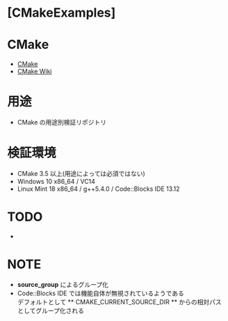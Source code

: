 [CMakeExamples]
===============

# CMake  
 + [CMake](https://cmake.org/ "CMake")  
 + [CMake Wiki](https://cmake.org/Wiki/CMake)

# 用途  
  + CMake の用途別検証リポジトリ

# 検証環境
 + CMake 3.5 以上(用途によっては必須ではない)  
 + Windows 10 x86_64 / VC14
 + Linux Mint 18 x86_64 / g++5.4.0 / Code::Blocks IDE 13.12

# TODO  
 +  

# NOTE
 + **source_group** によるグループ化  
  + Code::Blocks IDE では機能自体が無視されているようである  
    デフォルトとして ** CMAKE_CURRENT_SOURCE_DIR ** からの相対パスとしてグループ化される  
